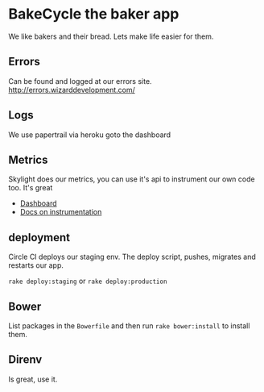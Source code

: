 # BakeCycle the baker app

We like bakers and their bread. Lets make life easier for them.

## Errors

Can be found and logged at our errors site. http://errors.wizarddevelopment.com/

## Logs
We use papertrail via heroku goto the dashboard

## Metrics
Skylight does our metrics, you can use it's api to instrument our own code too. It's great
 - [Dashboard](https://www.skylight.io/app/applications/Db-SDCOBU9Cw/1428774000/6h/endpoints)
 - [Docs on instrumentation](https://docs.skylight.io/agent/#custom-instrumentation)

## deployment

Circle CI deploys our staging env. The deploy script, pushes, migrates and restarts our app.

`rake deploy:staging` or `rake deploy:production`

## Bower

List packages in the `Bowerfile` and then run  `rake bower:install` to install them.

## Direnv

Is great, use it.

